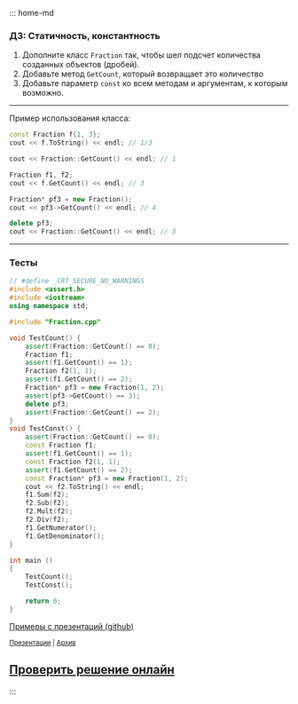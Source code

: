 ::: home-md 
<!-- .element: hidden="hidden" -->

### ДЗ: Статичность, константность

1. Дополните класс `Fraction` так, чтобы шел подсчет количества созданных объектов (дробей).
1. Добавьте метод `GetCount`, который возвращает это количество
1. Добавьте параметр `const` ко всем методам и аргументам, к которым возможно.

---
Пример использования класса:
``` cpp
const Fraction f{1, 3};
cout << f.ToString() << endl; // 1/3

cout << Fraction::GetCount() << endl; // 1

Fraction f1, f2;
cout << f.GetCount() << endl; // 3

Fraction* pf3 = new Fraction();
cout << pf3->GetCount() << endl; // 4

delete pf3;
cout << Fraction::GetCount() << endl; // 3
```

---
### Тесты
``` cpp
// #define _CRT_SECURE_NO_WARNINGS
#include <assert.h>
#include <iostream>
using namespace std;

#include "Fraction.cpp"

void TestCount() {
	assert(Fraction::GetCount() == 0);
	Fraction f1;
	assert(f1.GetCount() == 1);
	Fraction f2(1, 1);
	assert(f1.GetCount() == 2);
	Fraction* pf3 = new Fraction(1, 2);
	assert(pf3->GetCount() == 3);
	delete pf3;
	assert(Fraction::GetCount() == 2);
}
void TestConst() {
	assert(Fraction::GetCount() == 0);
	const Fraction f1;
	assert(f1.GetCount() == 1);
	const Fraction f2(1, 1);
	assert(f1.GetCount() == 2);
	const Fraction* pf3 = new Fraction(1, 2);
	cout << f2.ToString() << endl;
	f1.Sum(f2);
	f2.Sub(f2);
	f2.Mult(f2);
	f2.Div(f2);
	f1.GetNumerator();
	f1.GetDenominator();
}

int main ()
{
	TestCount();
	TestConst();

	return 0;
}
```

[Примеры с презентаций (github)](https://github.com/aatutor/oop_cpp_files)


<small>[Презентации](https://aatutor.github.io/slides_oop_cpp/) | [Архив](https://sourceforge.net/projects/cpp-oop-top-aca/files/Lections/active/)</small>
<!-- .element: hidden="hidden" -->

## [Проверить решение онлайн](https://coliru.stacked-crooked.com/a/29757b0607795d55)

:::
